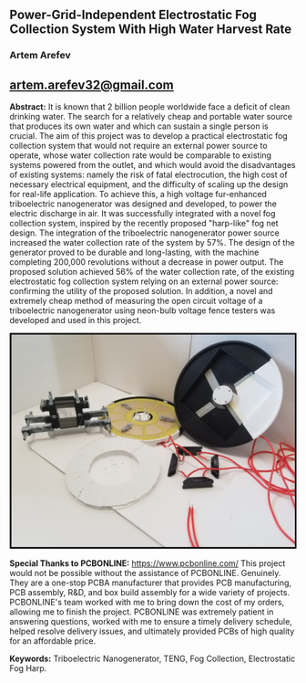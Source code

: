 ## Power-Grid-Independent Electrostatic Fog Collection System With High Water Harvest Rate

### Artem Arefev
## artem.arefev32@gmail.com

**Abstract:** It is known that 2 billion people worldwide face a deficit of clean drinking water. The search for a relatively cheap and portable water source that produces its own water and which can sustain a single person is crucial. The aim of this project was to develop a practical electrostatic fog collection system that would not require an external power source to operate, whose water collection rate would be comparable to existing systems powered from the outlet, and which would avoid the disadvantages of existing systems: namely the risk of fatal electrocution, the high cost of necessary electrical equipment, and the difficulty of scaling up the design for real-life application. To achieve this, a high voltage fur-enhanced triboelectric nanogenerator was designed and developed, to power the electric discharge in air. It was successfully integrated with a novel fog collection system, inspired by the recently proposed "harp-like" fog net design. The integration of the triboelectric nanogenerator power source increased the water collection rate of the system by 57%. The design of the generator proved to be durable and long-lasting, with the machine completing 200,000 revolutions without a decrease in power output. The proposed solution achieved 56% of the water collection rate, of the existing electrostatic fog collection system relying on an external power source: confirming the utility of the proposed solution. In addition, a novel and extremely cheap method of measuring the open circuit voltage of a triboelectric nanogenerator using neon-bulb voltage fence testers was developed and used in this project.

![Image](/media/proposed_solution_image.jpg)
<br />

**Special Thanks to PCBONLINE:** https://www.pcbonline.com/
This project would not be possible without the assistance of PCBONLINE. Genuinely. They are a one-stop PCBA manufacturer that provides PCB manufacturing, PCB assembly, R&D, and box build assembly for a wide variety of projects. PCBONLINE's team worked with me to bring down the cost of my orders, allowing me to finish the project. PCBONLINE was extremely patient in answering questions, worked with me to ensure a timely delivery schedule, helped resolve delivery issues, and ultimately provided PCBs of high quality for an affordable price.
<br />

**Keywords:** Triboelectric Nanogenerator, TENG, Fog Collection, Electrostatic Fog Harp.